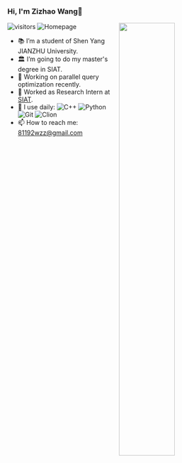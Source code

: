 ### Hi, I'm Zizhao Wang👋 
![visitors](https://visitor-badge.glitch.me/badge?page_id=ZizhaoWang-s-Warehouse.README)
![Homepage](https://img.shields.io/badge/Github-Blog-orange)
<img align="right" width="50%" src="https://github-readme-stats.vercel.app/api?username=ZizhaoWa&show_icons=true">

- 📚 I’m a student of Shen Yang JIANZHU University.
- 🏛 I’m going to do my master's degree in SIAT.
- 🔭 Working on parallel query optimization recently.
- :briefcase: Worked as Research Intern at [SIAT](http://www.siat.ac.cn/).
- 🚀 I use daily:
![C++](https://img.shields.io/badge/-C++-8fcfd1?style=plastic&logo=C++)
![Python](https://img.shields.io/badge/-Python-3f4441?style=plastic&logo=Python)
![Git](https://img.shields.io/badge/-Git-black?style=plastic&logo=git)
![Clion](https://img.shields.io/badge/-CLion-blue)
- 📫 How to reach me: 81192wzz@gmail.com

